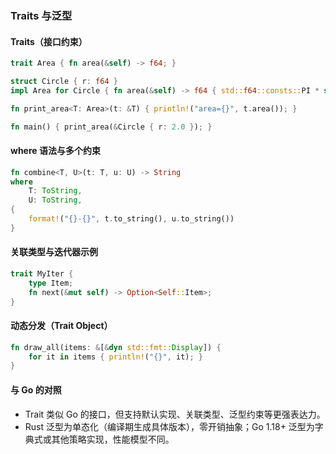### Traits 与泛型

#### Traits（接口约束）

```rust
trait Area { fn area(&self) -> f64; }

struct Circle { r: f64 }
impl Area for Circle { fn area(&self) -> f64 { std::f64::consts::PI * self.r * self.r } }

fn print_area<T: Area>(t: &T) { println!("area={}", t.area()); }

fn main() { print_area(&Circle { r: 2.0 }); }
```

#### where 语法与多个约束

```rust
fn combine<T, U>(t: T, u: U) -> String
where
    T: ToString,
    U: ToString,
{
    format!("{}-{}", t.to_string(), u.to_string())
}
```

#### 关联类型与迭代器示例

```rust
trait MyIter {
    type Item;
    fn next(&mut self) -> Option<Self::Item>;
}
```

#### 动态分发（Trait Object）

```rust
fn draw_all(items: &[&dyn std::fmt::Display]) {
    for it in items { println!("{}", it); }
}
```

#### 与 Go 的对照

- Trait 类似 Go 的接口，但支持默认实现、关联类型、泛型约束等更强表达力。
- Rust 泛型为单态化（编译期生成具体版本），零开销抽象；Go 1.18+ 泛型为字典式或其他策略实现，性能模型不同。

